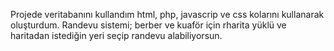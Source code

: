 Projede veritabanını kullandım html, php, javascrip ve css kolarını kullanarak oluşturdum.
Randevu sistemi; berber ve kuaför için rharita yüklü ve haritadan istediğin yeri seçip randevu alabiliyorsun.
